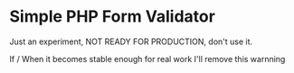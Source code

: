 Simple PHP Form Validator
=========================

Just an experiment, NOT READY FOR PRODUCTION, don't use it.

If / When it becomes stable enough for real work I'll remove this warnning

